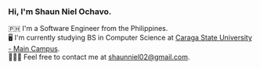 ### Hi, I'm Shaun Niel Ochavo.

🇵🇭 I'm a Software Engineer from the Philippines. \
🖥️ I'm currently studying BS in Computer Science at [Caraga State University - Main Campus](https://www.carsu.edu.ph/). \
👨🏻‍💻 Feel free to contact me at [shaunniel02@gmail.com](mailto:shaunniel02@gmail.com).

<!---
<p align="center">
  <img alt="shaunniekins's Streak" src="https://github-readme-streak-stats.herokuapp.com/?user=shaunniekins&theme=radical&hide_border=false">
</p>

<p align="center">
  <img alt="shaunniekins's Top Languages" src="https://github-readme-stats.vercel.app/api/top-langs/?username=shaunniekins&theme=radical&show_icons=true&hide_border=false&layout=compact">
</p>
---->
